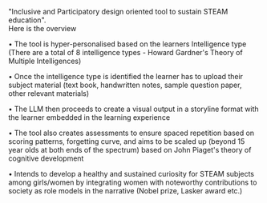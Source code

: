 "Inclusive and Participatory design oriented tool to sustain STEAM education".  
Here is the overview

•	The tool is hyper-personalised based on the learners Intelligence type (There are a total of 8 intelligence types - Howard Gardner's Theory of Multiple Intelligences)

•	Once the intelligence type is identified the learner has to upload their subject material (text book, handwritten notes, sample question paper, other relevant materials)

•	The LLM then proceeds to create a visual output in a storyline format with the learner embedded in the learning experience

•	The tool also creates assessments to ensure spaced repetition based on scoring patterns, forgetting curve, and aims to be scaled up (beyond 15 year olds at both ends of the spectrum) based on John Piaget's theory of cognitive development

•	Intends to develop a healthy and sustained curiosity for STEAM subjects among girls/women by integrating women with noteworthy contributions to society as role models in the narrative (Nobel prize, Lasker award etc.)

